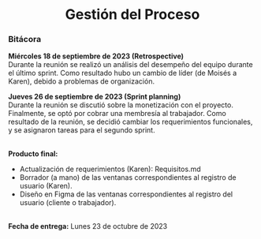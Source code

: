 ﻿<center><h1>Gestión del Proceso</h1></center>

### Bitácora
**Miércoles 18 de septiembre de 2023 (Retrospective)**<br> Durante la reunión se realizó un análisis del desempeño del equipo durante el último sprint. Como resultado hubo un cambio de líder (de Moisés a Karen), debido a problemas de organización. 

**Jueves 26 de septiembre de 2023 (Sprint planning)**<br> Durante la reunión se discutió sobre la monetización con el proyecto. Finalmente, se optó por cobrar una membresía al trabajador.
Como resultado de la reunión, se decidió cambiar los requerimientos funcionales, y se asignaron tareas para el segundo sprint.

<br>**Producto final:** 

 - Actualización de requerimientos (Karen): Requisitos.md
 - Borrador (a mano) de las ventanas correspondientes al registro de usuario (Karen).
 - Diseño en Figma de las ventanas  correspondientes al registro del usuario (cliente o trabajador).

<br>**Fecha de entrega:** Lunes 23 de octubre de 2023


<!--stackedit_data:
eyJoaXN0b3J5IjpbMTg1NTkyMzIwOSwtMTQyOTE3NzYyMF19
-->